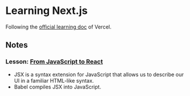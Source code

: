 # Learning Next.js

Following the [official learning doc](https://nextjs.org/learn/foundations/about-nextjs) of Vercel.



## Notes

### Lesson: [From JavaScript to React](https://nextjs.org/learn/foundations/from-javascript-to-react/getting-started-with-react)
* JSX is a syntax extension for JavaScript that allows us to describe our UI in a familiar HTML-like syntax.
* Babel compiles JSX into JavaScript.

